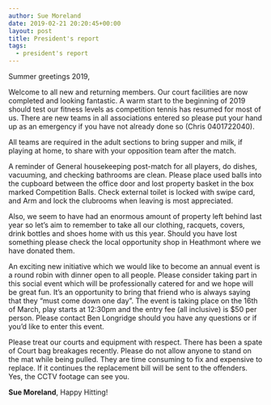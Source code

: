 ```yaml
---
author: Sue Moreland
date: 2019-02-21 20:20:45+00:00
layout: post
title: President's report
tags:
  - president's report
---
```


Summer greetings 2019,

Welcome to all new and returning members. Our court facilities are now completed and looking fantastic. A warm start to the beginning of 2019 should test our fitness levels as competition tennis has resumed for most of us. There are new teams in all associations entered so please put your hand up as an emergency if you have not already done so (Chris 0401722040).

All teams are required in the adult sections to bring supper and milk, if playing at home, to share with your opposition team after the match.

A reminder of General housekeeping post-match for all players, do dishes, vacuuming, and checking bathrooms are clean. Please place used balls into the cupboard between the office door and lost property basket in the box marked Competition Balls. Check external toilet is locked with swipe card, and Arm and lock the clubrooms when leaving is most appreciated.

Also, we seem to have had an enormous amount of property left behind last year so let’s aim to remember to take all our clothing, racquets, covers, drink bottles and shoes home with us this year. Should you have lost something please check the local opportunity shop in Heathmont where we have donated them.

An exciting new initiative which we would like to become an annual event is a round robin with dinner open to all people. Please consider taking part in this social event which will be professionally catered for and we hope will be great fun. It’s an opportunity to bring that friend who is always saying that they “must come down one day”. The event is taking place on the 16th of March, play starts at 12:30pm and the entry fee (all inclusive) is $50 per person. Please contact Ben Longridge should you have any questions or if you’d like to enter this event.

Please treat our courts and equipment with respect. There has been a spate of Court bag breakages recently. Please do not allow anyone to stand on the mat while being pulled. They are time consuming to fix and expensive to replace. If it continues the replacement bill will be sent to the offenders. Yes, the CCTV footage can see you.

**Sue Moreland**, Happy Hitting!

